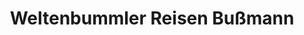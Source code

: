 ---
title: "Weltenbummler Reisen Bußmann"
url: /vreden/weltenbummler-reisen-bussmann/
shop: Reisebüro
---